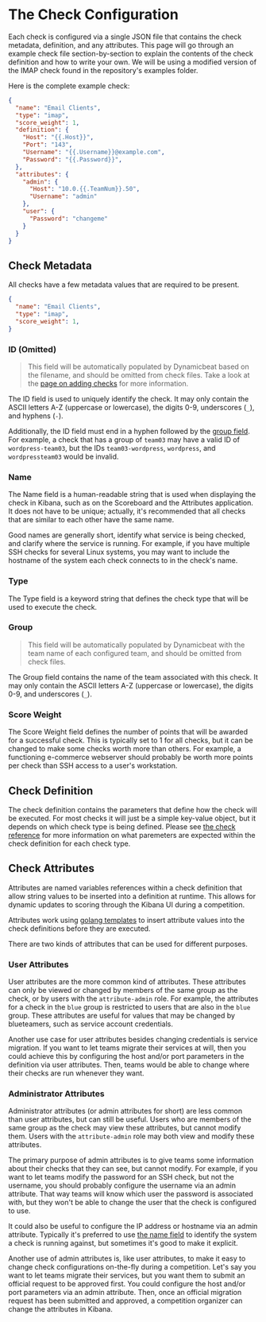 The Check Configuration
=======================

Each check is configured via a single JSON file that contains the check metadata, definition, and any attributes. This page will go through an example check file section-by-section to explain the contents of the check definition and how to write your own. We will be using a modified version of the IMAP check found in the repository's examples folder.

Here is the complete example check:

```json
{
  "name": "Email Clients",
  "type": "imap",
  "score_weight": 1,
  "definition": {
    "Host": "{{.Host}}",
    "Port": "143",
    "Username": "{{.Username}}@example.com",
    "Password": "{{.Password}}",
  },
  "attributes": {
    "admin": {
      "Host": "10.0.{{.TeamNum}}.50",
      "Username": "admin"
    },
    "user": {
      "Password": "changeme"
    }
  }
}
```

Check Metadata
--------------

All checks have a few metadata values that are required to be present.

```json
{
  "name": "Email Clients",
  "type": "imap",
  "score_weight": 1,
}
```

### ID (Omitted)

> This field will be automatically populated by Dynamicbeat based on the filename, and should be omitted from check files. Take a look at the [page on adding checks](./adding_checks.md) for more information.

The ID field is used to uniquely identify the check. It may only contain the ASCII letters A-Z (uppercase or lowercase), the digits 0-9, underscores (`_`), and hyphens (`-`).

Additionally, the ID field must end in a hyphen followed by the [group field](#group). For example, a check that has a group of `team03` may have a valid ID of `wordpress-team03`, but the IDs `team03-wordpress`, `wordpress`, and `wordpressteam03` would be invalid.

### Name

The Name field is a human-readable string that is used when displaying the check in Kibana, such as on the Scoreboard and the Attributes application. It does not have to be unique; actually, it's recommended that all checks that are similar to each other have the same name.

Good names are generally short, identify what service is being checked, and clarify where the service is running. For example, if you have multiple SSH checks for several Linux systems, you may want to include the hostname of the system each check connects to in the check's name.

### Type

The Type field is a keyword string that defines the check type that will be used to execute the check.

### Group

> This field will be automatically populated by Dynamicbeat with the team name of each configured team, and should be omitted from check files.

The Group field contains the name of the team associated with this check. It may only contain the ASCII letters A-Z (uppercase or lowercase), the digits 0-9, and underscores (`_`).

### Score Weight

The Score Weight field defines the number of points that will be awarded for a successful check. This is typically set to 1 for all checks, but it can be changed to make some checks worth more than others. For example, a functioning e-commerce webserver should probably be worth more points per check than SSH access to a user's workstation.

Check Definition
----------------

The check definition contains the parameters that define how the check will be executed. For most checks it will just be a simple key-value object, but it depends on which check type is being defined. Please see [the check reference](../reference.md) for more information on what paremeters are expected within the check definition for each check type.

Check Attributes
----------------

Attributes are named variables references within a check definition that allow string values to be inserted into a definition at runtime. This allows for dynamic updates to scoring through the Kibana UI during a competition.

Attributes work using [golang templates](https://golang.org/pkg/text/template/) to insert attribute values into the check definitions before they are executed.

There are two kinds of attributes that can be used for different purposes.

### User Attributes

User attributes are the more common kind of attributes. These attributes can only be viewed or changed by members of the same group as the check, or by users with the `attribute-admin` role. For example, the attributes for a check in the `blue` group is restricted to users that are also in the `blue` group. These attributes are useful for values that may be changed by blueteamers, such as service account credentials.

Another use case for user attributes besides changing credentials is service migration. If you want to let teams migrate their services at will, then you could achieve this by configuring the host and/or port parameters in the definition via user attributes. Then, teams would be able to change where their checks are run whenever they want.

### Administrator Attributes

Administrator attributes (or admin attributes for short) are less common than user attributes, but can still be useful. Users who are members of the same group as the check may view these attributes, but cannot modify them. Users with the `attribute-admin` role may both view and modify these attributes.

The primary purpose of admin attributes is to give teams some information about their checks that they can see, but cannot modify. For example, if you want to let teams modify the password for an SSH check, but not the username, you should probably configure the username via an admin attribute. That way teams will know which user the password is associated with, but they won't be able to change the user that the check is configured to use.

It could also be useful to configure the IP address or hostname via an admin attribute. Typically it's preferred to use [the name field](#name) to identify the system a check is running against, but sometimes it's good to make it explicit.

Another use of admin attributes is, like user attributes, to make it easy to change check configurations on-the-fly during a competition. Let's say you want to let teams migrate their services, but you want them to submit an official request to be approved first. You could configure the host and/or port parameters via an admin attribute. Then, once an official migration request has been submitted and approved, a competition organizer can change the attributes in Kibana.
